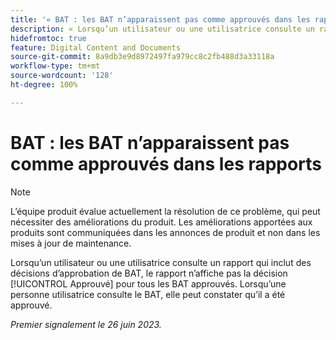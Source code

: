 ```yaml
---
title: '« BAT : les BAT n’apparaissent pas comme approuvés dans les rapports »'
description: « Lorsqu’un utilisateur ou une utilisatrice consulte un rapport qui inclut des décisions d’approbation de BAT, le rapport n’affiche pas la décision Approuvé pour tous les BAT approuvés. Lorsqu’une personne utilisatrice consulte le BAT, elle peut constater qu’il a été approuvé. »
hidefromtoc: true
feature: Digital Content and Documents
source-git-commit: 8a9db3e9d8972497fa979cc8c2fb488d3a33118a
workflow-type: tm+mt
source-wordcount: '128'
ht-degree: 100%

---
```



# BAT : les BAT n’apparaissent pas comme approuvés dans les rapports

>[!NOTE]
>
>L’équipe produit évalue actuellement la résolution de ce problème, qui peut nécessiter des améliorations du produit. Les améliorations apportées aux produits sont communiquées dans les annonces de produit et non dans les mises à jour de maintenance.

Lorsqu’un utilisateur ou une utilisatrice consulte un rapport qui inclut des décisions d’approbation de BAT, le rapport n’affiche pas la décision [!UICONTROL Approuvé] pour tous les BAT approuvés. Lorsqu’une personne utilisatrice consulte le BAT, elle peut constater qu’il a été approuvé.

_Premier signalement le 26 juin 2023._
